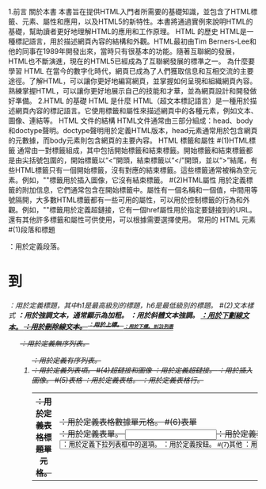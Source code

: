 1.前言
關於本書
本書旨在提供HTML入門者所需要的基礎知識，並包含了HTML標籤、元素、屬性和應用，以及HTML5的新特性。本書將通過實例來說明HTML的基礎，幫助讀者更好地理解HTML的應用和工作原理。
HTML 的歷史
HTML是一種標記語言，用於描述網頁內容的結構和外觀。HTML最初由Tim Berners-Lee和他的同事在1989年開發出來，當時只有很基本的功能。隨著互聯網的發展，HTML也不斷演進，現在的HTML5已經成為了互聯網發展的標準之一。
為什麼要學習 HTML
在當今的數字化時代，網頁已成為了人們獲取信息和互相交流的主要途徑。了解HTML，可以讓你更好地編寫網頁，並掌握如何呈現和組織網頁內容。熟練掌握HTML，可以讓你更好地展示自己的技能和才華，並為網頁設計和開發做好準備。
2.HTML 的基礎
HTML 是什麼
HTML（超文本標記語言）是一種用於描述網頁內容的標記語言。它使用標籤和屬性來描述網頁中的各種元素，例如文本、圖像、連結等。
HTML 文件的結構
HTML文件通常由三部分組成：head、body和doctype聲明。doctype聲明用於定義HTML版本，head元素通常用於包含網頁的元數據，而body元素則包含網頁的主要內容。
HTML 標籤和屬性
#(1)HTML標籤
通常由一對標籤組成，其中包括開始標籤和結束標籤。開始標籤和結束標籤都是由尖括號包圍的，開始標籤以“<”開頭，結束標籤以“</”開頭，並以“>”結尾，有些HTML標籤只有一個開始標籤，沒有對應的結束標籤。這些標籤通常被稱為空元素。例如，"<img>"標籤用於插入圖像，它沒有結束標籤。
#(2)HTML屬性
用於定義標籤的附加信息，它們通常包含在開始標籤中。屬性有一個名稱和一個值，中間用等號隔開，大多數HTML標籤都有一些可用的屬性，可以用於控制標籤的行為和外觀。例如，"<a>"標籤用於定義超鏈接，它有一個href屬性用於指定要鏈接到的URL。還有其他許多標籤和屬性可供使用，可以根據需要選擇使用。
常用的 HTML 元素
#(1)段落和標題
<p>：用於定義段落。
<h1> 到 <h6>：用於定義標題，其中h1是最高級別的標題，h6是最低級別的標題。
#(2)文本樣式
<strong>：用於強調文本，通常顯示為加粗。
<em>：用於斜體文本強調。
<u>：用於下劃線文本。
<s>：用於刪除線文本。
<sup>：用於上標。
<sub>：用於下標。
#(3)列表
<ul>：用於定義無序列表。
<ol>：用於定義有序列表。
<li>：用於定義列表項。
#(4)超鏈接和圖像
<a>：用於定義超鏈接。
<img>：用於插入圖像。
#(5)表格
<table>：用於定義表格。
<tr>：用於定義表格行。
<th>：用於定義表格標題單元格。
<td>：用於定義表格數據單元格。
#(6)表單
<form>：用於定義表單。
<input>：用於定義表單中的輸入字段，如文本框、單選按鈕、多選框等。
<select>：用於定義下拉列表框。
<option>：用於定義下拉列表框中的選項。
<button>：用於定義按鈕。
#(7)其他
<div>：用於定義文檔中的區域或分段。
<span>：用於定義文本中的區域或分段。
<br>：用於插入換行符。
<hr>：用於插入水平線。
<iframe>：用於插入其他網頁或文檔的內嵌框架。
3.標題和段落
使用標題元素
在HTML中，標題元素用於定義文檔或章節的標題。HTML提供了6個標題元素，從h1到h6，h1是最高級別的標題，h6是最低級別的標題。通常，標題元素應按照結構嵌套，即h1只能包含h2，h2只能包含h3，以此類推。
使用段落元素
在HTML中，段落元素用於定義一個段落。可以在段落元素中放置文本，並且可以使用CSS來控制段落的外觀和排版。段落元素通常用於結構化文本，使其易於閱讀和理解。
文字格式化
<strong>：將文本加粗。
<em>：將文本斜體化，用於強調文本。
<u>：將文本下劃線化。
<s>：將文本加上刪除線。
<sup>：將文本
4.列表
有序列表
在HTML中，有序列表用<ol>標籤定義，列表項用<li>標籤定義。有序列表會在每個列表項前面加上一個編號。
無序列表
在HTML中，無序列表用<ul>標籤定義，列表項用<li>標籤定義。無序列表會在每個列表項前面加上一個點。
自定義列表
在HTML中，自定義列表用<dl>標籤定義，列表項用<dt>標籤定義，列表描述用<dd>標籤定義。自定義列表通常用於定義術語和其相應的定義。
5.圖片和連結
圖片元素
在HTML中，要在網頁上顯示圖片，可以使用<img>元素。<img>元素必須具有src屬性，該屬性指定圖片的URL。
連結元素
在HTML中，要在網頁上創建連結，可以使用<a>元素。<a>元素必須具有href屬性，該屬性指定鏈接的URL。
圖片和連結的屬性
#(1)圖片的屬性
src：必須屬性，指定圖片的URL。
alt：可選屬性，指定圖片的替代文本。如果圖片無法顯示，替代文本會顯示在其位置上。
width：可選屬性，指定圖片的寬度。
height：可選屬性，指定圖片的高度。
#(2)連結的屬性
href：必須屬性，指定鏈接的URL。
target：可選屬性，指定在哪個窗口中打開鏈接。如果值為_blank，則在新窗口中打開鏈接。
6.表格
創建表格
在HTML中，要創建表格，可以使用<table>元素。表格中的每行都使用<tr>元素定義，每列都使用<td>元素定義。
表格的行和列
在HTML中，表格的每行都使用<tr>元素定義，每列都使用<td>元素定義。可以使用<th>元素定義表格的表頭。
表格的屬性
表格元素<table>可以使用以下屬性：
border：指定表格的邊框寬度。
width：指定表格的寬度。
height：指定表格的高度。
cellspacing：指定單元格之間的間距。
cellpadding：指定單元格內容與單元格邊框之間的間距。
7.表單
創建表單
在HTML中，可以使用表單來收集使用者輸入的資料。要創建表單，可以使用<form>元素。表單中的輸入欄位可以使用多種元素來定義，例如<input>、<select>和<textarea>等。
表單元素
<input>：定義一個輸入欄位，可以使用type屬性指定輸入欄位的類型，例如文字輸入欄位、密碼輸入欄位、勾選方塊等。
<select>：定義一個下拉式選單。
<textarea>：定義一個文字區域，讓使用者輸入多行文字。
<label>：定義一個表單標籤，通常用於描述輸入欄位的用途。
<button>：定義一個按鈕，可以用於提交表單或執行其他操作。
表單的屬性
action：指定表單提交的URL。
method：指定提交表單時使用的HTTP方法，可以是GET或POST。
enctype：指定提交表單時使用的編碼方式，通常用於支持上傳文件。
name：指定表單的名稱。
target：指定表單提交後顯示回應的位置，可以是_self、_blank、_parent或_top。
autocomplete：指定表單是否啟用自動完成功能，可以是on或off。
novalidate：指定表單是否不進行驗證，通常用於自行處理表單驗證。
required：指定表單中的輸入欄位是否必填。
pattern：指定表單中的輸入欄位需要符合的正則表達式模式。
min、max、step：用於限制輸入欄位的最小值、最大值和增量。
readonly：指定表單中的輸入欄位是否為唯讀模式。
disabled：指定表單中的輸入欄位是否禁用。
size、maxlength：用於限制輸入欄位的長度和顯示寬度。
8.HTML5 新特性
語意化標籤
語意化標籤是指使用具有特定意義的HTML標籤來描述網頁內容的結構和含義，這樣可以讓搜索引擎更好地理解網頁內容，也方便屏幕閱讀器等輔助技術識別網頁結構，從而提高網頁的可訪問性和可搜尋性。
視頻和音頻
使用<video>和<audio>元素可以在HTML文檔中嵌入視頻和音頻文件。這些元素可以指定音頻或視頻文件的URL、標題、文本替代內容等信息。
地理位置
使用<map>和<area>元素可以在HTML文檔中定義圖像地圖。<map>元素指定一個圖像地圖，而<area>元素定義圖像地圖上的區域，並指定與該區域相關聯的URL或JavaScript操作。
Web 存儲
Cookie：是一種在用戶計算機中存儲數據的小文件，可以在用戶訪問網站時存儲和檢索用戶信息，如登錄狀態、購物車內容等。Cookie 由瀏覽器自動管理，可以通過JavaScript 進行訪問和操作。
Web Storage：是HTML5 新增的一種Web 存儲機制，分為sessionStorage 和localStorage 二種。sessionStorage 用於在瀏覽器會話期間存儲數據，當瀏覽器關閉後數據會被自動清空；localStorage 用於永久性存儲數據，即使瀏覽器關閉後數據仍然保留。Web Storage 可以存儲JSON 對象、字符串等數據類型，通過JavaScript API 進行操作。
IndexedDB：是HTML5 新增的一種Web 數據庫，可以在瀏覽器中存儲大量的結構化數據，如離線應用程序、圖書館目錄等。IndexedDB 使用JavaScript API 進行操作，支持多種數據類型，包括字符串、數字、日期、二進制數據等。
Web Workers：是一種在瀏覽器後台運行的JavaScript 程序，可以用於執行耗時的操作，如數據加載、圖像處理等。Web Workers 可以在獨立的線程中運行，避免阻塞主線程，從而提高用戶體驗。
Service Worker：是一種在瀏覽器背景中運行的JavaScript 程序，可以用於實現離線應用程序、推送通知等功能。Service Worker 可以攔截網絡請求、緩存數據，從而實現離線瀏覽和加快網頁載入速度。
9.高級主題
CSS 樣式和 HTML
CSS（Cascading Style Sheets）是一種用於描述HTML 元素樣式的語言，可以將HTML 元素的外觀和排版進行美化和定制。CSS 樣式通常儲存在CSS 檔案中，並通過HTML 中的link 元素引入。在HTML 中，可以使用style 屬性來直接定義元素的樣式，也可以使用class 和id 屬性來引用CSS 中定義的樣式。
JavaScript 和 HTML
JavaScript 是一種用於網頁互動和動態效果實現的編程語言，可以與HTML 結合使用，實現複雜的功能和交互效果。在HTML 中，可以通過script 元素引入JavaScript 代碼，並通過JavaScript API 操作HTML 元素和屬性，實現網頁的動態效果和互動。
响應式設計
响應式設計是一種網頁設計技術，旨在實現網頁在不同設備和屏幕大小下的自適應和最佳顯示效果。响應式設計通常使用CSS3 的媒體查詢功能，根據設備的屏幕寬度和高度，自動調整網頁元素的排版和樣式，實現最佳的顯示效果。
跨瀏覽器兼容性
跨瀏覽器兼容性是指網頁在不同瀏覽器上的顯示效果和功能表現一致的能力。由於不同瀏覽器對HTML、CSS 和JavaScript 的解釋和支持程度不同，因此網頁在不同瀏覽器上可能存在顯示錯誤、樣式失真或功能失效等問題。為了實現跨瀏覽器兼容性，開發人員可以使用CSS Reset 樣式重置、瀏覽器樣式前綴、JavaScript Polyfill 兼容性輔助庫等技術，從而確保網頁在不同瀏覽器上的一致性和穩定性。
10.附錄
HTML 元素和屬性的參考
#(1)HTML 元素
<html>
<head>
<body>
<h1> - <h6>
<p>
<a>
<img>
<ul>
<ol>
<li>
<table>
<tr>
<td>
<form>
<input>
<textarea>
<button>
<select>
<option>
<label>
<span>
<div>
<header>
<nav>
<section>
<article>
<aside>
<footer>
#(2)HTML 屬性
id
class
style
src
href
alt
title
width
height
name
value
placeholder
checked
selected
disabled
readonly
multiple
瀏覽器支持的 HTML 版本
瀏覽器對 HTML 的支持不僅取決於瀏覽器本身，還取決於用戶使用的瀏覽器版本。以下是各種瀏覽器對 HTML 版本的支持情況：
Internet Explorer: 支持 HTML 5，但需要使用最新版本的 IE。
Microsoft Edge: 支持 HTML 5。
Firefox: 支持 HTML 5。
Chrome: 支持 HTML 5。
Safari: 支持 HTML 5。
Opera: 支持 HTML 5。
HTML 開發工具
以下是一些常用的 HTML 開發工具：
文本編輯器：例如 Notepad++、Sublime Text、Atom 等。
IDE：例如 Visual Studio Code、Eclipse、NetBeans 等。
在線 HTML 編輯器：例如 CodePen、JSFiddle、JS Bin 等。
框架：例如 Bootstrap、Foundation、Semantic UI 等。
參考資源和學習建議
以下是一些學習 HTML 的參考資源：
W3Schools：https://www.w3schools.com/html/
MDN Web Docs：https://developer.mozilla.org/en-US/docs/Web/HTML
HTML Dog：https://htmldog.com/guides/html/
HTML5 Rocks：https://www.html5rocks.com/
WebPlatform.org：https://webplatform.github.io/docs/html/
學習 HTML 的最佳方法是實踐。嘗試編寫一些基本的 HTML 網頁，並隨著時間的推移不斷提高自己的技能。此外，建議多閱讀和實驗各種 HTML 屬性和元素的用法，以便更好地掌握它們的工作原理。